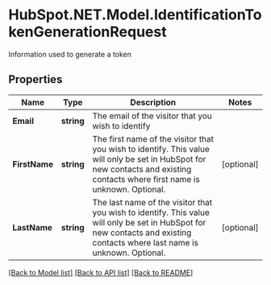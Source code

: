 # HubSpot.NET.Model.IdentificationTokenGenerationRequest
Information used to generate a token

## Properties

Name | Type | Description | Notes
------------ | ------------- | ------------- | -------------
**Email** | **string** | The email of the visitor that you wish to identify | 
**FirstName** | **string** | The first name of the visitor that you wish to identify. This value will only be set in HubSpot for new contacts and existing contacts where first name is unknown. Optional. | [optional] 
**LastName** | **string** | The last name of the visitor that you wish to identify. This value will only be set in HubSpot for new contacts and existing contacts where last name is unknown. Optional. | [optional] 

[[Back to Model list]](../README.md#documentation-for-models) [[Back to API list]](../README.md#documentation-for-api-endpoints) [[Back to README]](../README.md)

